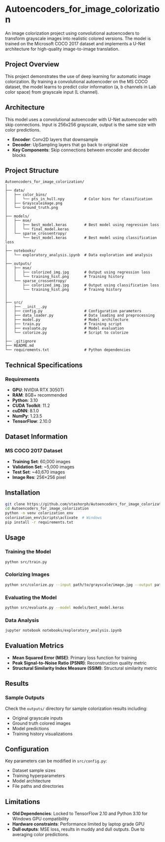 # Autoencoders_for_image_colorization

An image colorization project using convolutional autoencoders to transform grayscale images into realistic colored versions. The model is trained on the Microsoft COCO 2017 dataset and implements a U-Net architecture for high-quality image-to-image translation.

## Project Overview

This project demonstrates the use of deep learning for automatic image colorization. By training a convolutional autoencoder on the MS COCO dataset, the model learns to predict color information (a, b channels in Lab color space) from grayscale input (L channel).

## Architecture

This model uses a convolutional autoencoder with U-Net autoencoder with skip connections. Input is 256x256 grayscale, output is the same size with color predictions.

- **Encoder**: Conv2D layers that downsample
- **Decoder**: UpSampling layers that go back to original size
- **Key Components**: Skip connections between encoder and decoder blocks

## Project Structure

```
Autoencoders_for_image_colorization/
│
├── data/
│   ├── color_bins/
│   │   └── pts_in_hull.npy         # Color bins for classification
│   ├── Grayscaleimage.png
│   └── Ground_truth.png
│
├── models/
│   ├── mse/
│   │   ├── best_model.keras        # Best model using regression loss
│   │   └── final_model.keras
│   └── sparse_crossentropy/
│       └── best_model.keras        # Best model using classification loss
│
├── notebooks/
│   └── exploratory_analysis.ipynb  # Data exploration and analysis
│
├── outputs/
│   ├── mse/
│   │   ├── colorized_img.jpg       # Output using regression loss
│   │   └── training_hist.png       # Training history
│   └── sparse_crossentropy/
│       ├── colorized_img.jpg       # Output using classification loss
│       └── training_hist.png       # Trainng history
│
│
├── src/
│   ├── __init__.py
│   ├── config.py                   # Configuration parameters
│   ├── data_loader.py              # Data loading and preprocessing
│   ├── model.py                    # Model architecture
│   ├── train.py                    # Training script
│   ├── evaluate.py                 # Model evaluation
│   └── colorize.py                 # Script to colorize
│
├── .gitignore
├── README.md
└── requirements.txt                # Python dependencies
```

## Technical Specifications

### Requirements

- **GPU**: NVIDIA RTX 3050Ti
- **RAM**: 8GB+ recommended
- **Python**: 3.10
- **CUDA Toolkit**: 11.2
- **cuDNN**: 8.1.0
- **NumPy**: 1.23.5
- **TensorFlow**: 2.10.0

## Dataset Information

### MS COCO 2017 Dataset

- **Training Set**: 60,000 images
- **Validation Set**: ~5,000 images
- **Test Set**: ~40,670 images
- **Image Res**: 256×256 pixel

## Installation

```bash
git clone https://github.com/stashorph/Autoencoders_for_image_colorization.git
cd Autoencoders_for_image_colorization
python -m venv colorization_env
colorization_env\Scripts\activate  # Windows
pip install -r requirements.txt
```

## Usage

### Training the Model

```bash
python src/train.py
```

### Colorizing Images

```bash
python src/colorize.py --input path/to/grayscale/image.jpg --output path/to/colorized/output.jpg
```

### Evaluating the Model

```bash
python src/evaluate.py --model models/best_model.keras
```

### Data Analysis

```bash
jupyter notebook notebooks/exploratory_analysis.ipynb
```

## Evaluation Metrics

- **Mean Squared Error (MSE)**: Primary loss function for training
- **Peak Signal-to-Noise Ratio (PSNR)**: Reconstruction quality metric
- **Structural Similarity Index Measure (SSIM)**: Structural similarity metric

## Results

### Sample Outputs

Check the `outputs/` directory for sample colorization results including:

- Original grayscale inputs
- Ground truth colored images
- Model predictions
- Training history visualizations

## Configuration

Key parameters can be modified in `src/config.py`:

- Dataset sample sizes
- Training hyperparameters
- Model architecture
- File paths and directories

## Limitations

- **Old Dependencies**: Locked to TensorFlow 2.10 and Python 3.10 for Windows GPU compatibility
- **Hardware constraints**: Performance limited by laptop grade GPU
- **Dull outputs**: MSE loss, results in muddy and dull outputs. Due to averaging color predictions.
